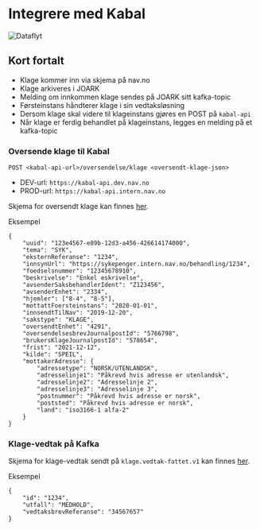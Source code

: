 # Integrere med Kabal
![](klage_teknisk.png "Dataflyt")

## Kort fortalt

- Klage kommer inn via skjema på nav.no
- Klage arkiveres i JOARK
- Melding om innkommen klage sendes på JOARK sitt kafka-topic
- Førsteinstans håndterer klage i sin vedtaksløsning
- Dersom klage skal videre til klageinstans gjøres en POST på `kabal-api`
- Når klage er ferdig behandlet på klageinstans, legges en melding på et kafka-topic

### Oversende klage til Kabal

````
POST <kabal-api-url>/oversendelse/klage <oversendt-klage-json>
````
- DEV-url: `https://kabal-api.dev.nav.no`
- PROD-url: `https://kabal-api.intern.nav.no`

Skjema for oversendt klage kan finnes [her](../schema/oversendt-klage.json).

Eksempel
````
{
    "uuid": "123e4567-e89b-12d3-a456-426614174000",
    "tema": "SYK",
    "eksternReferanse": "1234",
    "innsynUrl": "https://sykepenger.intern.nav.no/behandling/1234",
    "foedselsnummer": "12345678910",
    "beskrivelse": "Enkel eskrivelse",
    "avsenderSaksbehandlerIdent": "Z123456",
    "avsenderEnhet": "2334",
    "hjemler": ["8-4", "8-5"],
    "mottattFoersteinstans": "2020-01-01",
    "innsendtTilNav": "2019-12-20",
    "sakstype": "KLAGE",
    "oversendtEnhet": "4291",
    "oversendelsesbrevJournalpostId": "5766798",
    "brukersKlageJournalpostId": "578654",
    "frist": "2021-12-12",
    "kilde": "SPEIL",
    "mottakerAdresse": {
        "adressetype": "NORSK/UTENLANDSK",
        "adresselinje1": "Påkrevd hvis adresse er utenlandsk",
        "adresselinje2": "Adresselinje 2",
        "adresselinje3": "Adresselinje 3",
        "postnummer": "Påkrevd hvis adresse er norsk",
        "poststed": "Påkrevd hvis adresse er norsk",
        "land": "iso3166-1 alfa-2"
    }
}
````

### Klage-vedtak på Kafka

Skjema for klage-vedtak sendt på `klage.vedtak-fattet.v1` kan finnes [her](../schema/klagevedtak-fattet.json).

Eksempel
````
{
    "id": "1234",
    "utfall": "MEDHOLD",
    "vedtaksbrevReferanse": "34567657"
}
````
